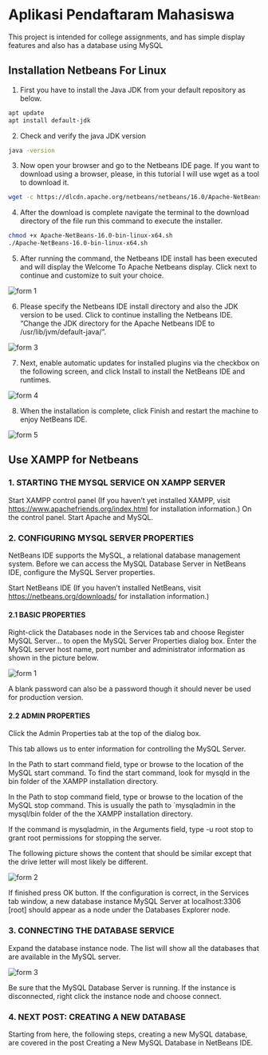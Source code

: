 
# Aplikasi Pendaftaram Mahasiswa

This project is intended for college assignments, and has simple display features and also has a database using MySQL
## Installation Netbeans For Linux

1. First you have to install the Java JDK from your default repository as below.

```bash
apt update
apt install default-jdk
```
2. Check and verify the java JDK version
```bash
java -version
```

3. Now open your browser and go to the Netbeans IDE page. If you want to download using a browser, please, in this tutorial I will use wget as a tool to download it.

```bash
wget -c https://dlcdn.apache.org/netbeans/netbeans/16.0/Apache-NetBeans-16.0-bin-linux-x64.sh
```

4. After the download is complete navigate the terminal to the download directory of the file run this command to execute the installer.

```bash
chmod +x Apache-NetBeans-16.0-bin-linux-x64.sh
./Apache-NetBeans-16.0-bin-linux-x64.sh
```

5. After running the command, the Netbeans IDE install has been executed and will display the Welcome To Apache Netbeans display. Click next to continue and customize to suit your choice.

![form 1](https://www.bengkelti.com/wp-content/uploads/2021/10/1.png)

6. Please specify the Netbeans IDE install directory and also the JDK version to be used. Click to continue installing the Netbeans IDE. “Change the JDK directory for the Apache Netbeans IDE to /usr/lib/jvm/default-java/”.

![form 3](https://www.bengkelti.com/wp-content/uploads/2021/10/3.png)

7. Next, enable automatic updates for installed plugins via the checkbox on the following screen, and click Install to install the NetBeans IDE and runtimes.

![form 4](https://www.bengkelti.com/wp-content/uploads/2021/10/Screenshot_2021-10-24_06-25-01.png)

8. When the installation is complete, click Finish and restart the machine to enjoy NetBeans IDE.

![form 5](https://www.bengkelti.com/wp-content/uploads/2021/10/Screenshot_2021-10-24_06-30-03.png)

## Use XAMPP for Netbeans
### 1. STARTING THE MYSQL SERVICE ON XAMPP SERVER
Start XAMPP control panel (If you haven’t yet installed XAMPP, visit https://www.apachefriends.org/index.html for installation information.)
On the control panel. Start Apache and MySQL.

### 2. CONFIGURING MYSQL SERVER PROPERTIES
NetBeans IDE supports the MySQL, a relational database management system. Before we can access the MySQL Database Server in NetBeans IDE, configure the MySQL Server properties.

Start NetBeans IDE (If you haven’t installed NetBeans, visit https://netbeans.org/downloads/ for installation information.)

#### 2.1 BASIC PROPERTIES
Right-click the Databases node in the Services tab and choose Register MySQL Server... to open the MySQL Server Properties dialog box. Enter the MySQL server host name, port number and administrator information as shown in the picture below.

![form 1](https://www.jdatalab.com/assets/2017-02-15-register-mysql-netbeans/basicproperties.PNG) 

A blank password can also be a password though it should never be used for production version.

#### 2.2 ADMIN PROPERTIES
Click the Admin Properties tab at the top of the dialog box.

This tab allows us to enter information for controlling the MySQL Server.

In the Path to start command field, type or browse to the location of the MySQL start command. To find the start command, look for mysqld in the bin folder of the XAMPP installation directory.

In the Path to stop command field, type or browse to the location of the MySQL stop command. This is usually the path to `mysqladmin in the mysql/bin folder of the the XAMPP installation directory.

If the command is mysqladmin, in the Arguments field, type -u root stop to grant root permissions for stopping the server.

The following picture shows the content that should be similar except that the drive letter will most likely be different.

![form 2](https://www.jdatalab.com/assets/2017-02-15-register-mysql-netbeans/adminproperties.png)

If finished press OK button. If the configuration is correct, in the Services tab window, a new database instance MySQL Server at localhost:3306 [root] should appear as a node under the Databases Explorer node.

### 3. CONNECTING THE DATABASE SERVICE
Expand the database instance node. The list will show all the databases that are available in the MySQL server.

![form 3](https://www.jdatalab.com/assets/2017-02-15-register-mysql-netbeans/newdatabaseinstance.PNG)

Be sure that the MySQL Database Server is running. If the instance is disconnected, right click the instance node and choose connect.

### 4. NEXT POST: CREATING A NEW DATABASE
Starting from here, the following steps, creating a new MySQL database, are covered in the post Creating a New MySQL Database in NetBeans IDE.

